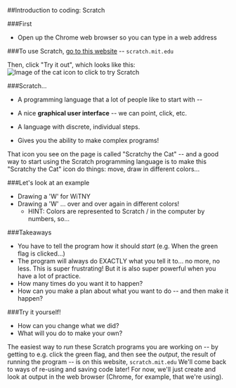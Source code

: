 ##Introduction to coding: Scratch

###First

* Open up the Chrome web browser so you can type in a web address

###To use Scratch, [go to this website](http://scratch.mit.edu) -- `scratch.mit.edu`

Then, click "Try it out", which looks like this:
![Image of the cat icon to click to try Scratch](https://www.dropbox.com/s/ocoebwlol3aqtpj/Screenshot%202018-06-12%2012.19.03.png?dl=0)

###Scratch...

- A programming language that a lot of people like to start with --

- A nice **graphical user interface** -- we can point, click, etc.

- A language with discrete, individual steps.

- Gives you the ability to make complex programs!

That icon you see on the page is called "Scratchy the Cat" -- and a good way to start using the Scratch programming language is to make this "Scratchy the Cat" icon do things: move, draw in different colors...

###Let's look at an example

* Drawing a 'W' for WiTNY
* Drawing a 'W' ... over and over again in different colors!
  * HINT: Colors are represented to Scratch / in the computer by numbers, so...

###Takeaways

* You have to tell the program how it should *start* (e.g. When the green flag is clicked...)
* The program will always do EXACTLY what you tell it to... no more, no less. This is super frustrating! But it is also super powerful when you have a lot of practice.
* How many times do you want it to happen?
* How can you make a plan about what you want to do -- and then make it happen?

###Try it yourself!

* How can you change what we did?
* What will you do to make your own?

The easiest way to *run* these Scratch programs you are working on -- by getting to e.g. click the green flag, and then see the *output*, the result of running the program -- is on this website, `scratch.mit.edu` We'll come back to ways of re-using and saving code later! For now, we'll just create and look at output in the web browser (Chrome, for example, that we're using).
